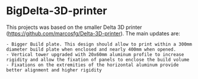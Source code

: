 BigDelta-3D-printer
===================

This projects was based on the smaller Delta 3D printer (https://github.com/marcosfg/Delta-3D-printer). The main updates are:

	- Bigger Build plate. This design should allow to print within a 300mm diameter build plate when enclosed and nearly 400mm when opened.
	- Vertical tower upgraded with 20x60mm aluminum profile to increase rigidity and allow the fixation of panels to enclose the build volume
	- Fixations on the extremities of the horizontal aluminum provide better alignment and higher rigidity
